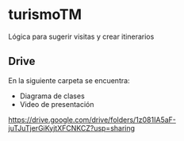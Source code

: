 # turismoTM
Lógica para sugerir visitas y crear itinerarios


## Drive

En la siguiente carpeta se encuentra:

* Diagrama de clases
* Video de presentación 

https://drive.google.com/drive/folders/1z081IA5aF-juTJuTjerGiKyjtXFCNKCZ?usp=sharing
